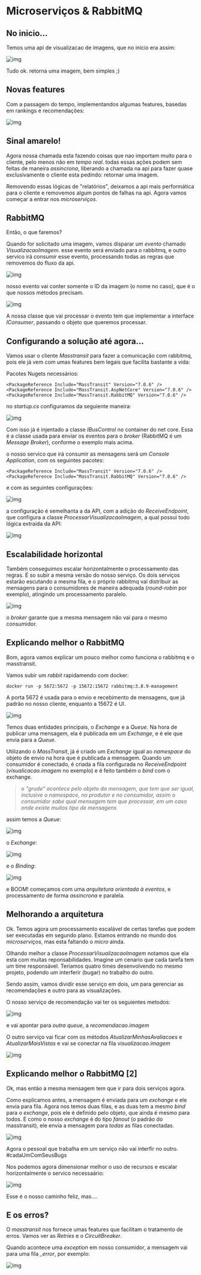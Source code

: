 # Microserviços & RabbitMQ

## No inicio...

Temos uma api de visualizacao de imagens, que no início era assim:

![img](./imagens/buscar-imagem-01.PNG)

Tudo ok. retorna uma imagem, bem simples ;)

## Novas features

Com a passagem do tempo, implementandos algumas features, basedas em rankings e recomendações:

![img](./imagens/buscar-imagem-02.PNG)

## Sinal amarelo!

Agora nossa chamada esta fazendo coisas que nao importam muito para o cliente, pelo menos não em *tempo real*. todas essas ações podem sem feitas de maneira *assincrona*, liberando a chamada na api para fazer quase exclusivamente o cliente esta pedindo: retornar uma imagem.

Removendo essas lógicas de "relatórios", deixamos a api mais performática para o cliente e removemos algum pontos de falhas na api. Agora vamos começar a entrar nos *microserviços*.

## RabbitMQ

Então, o que faremos?

Quando for solicitado uma imagem, vamos disparar um *evento* chamado *VisualizacaoImagem*. esse evento será enviado para o rabbitmq, e outro servico irá *consumir* esse evento, processando todas as regras que removemos do fluxo da api.

![img](./imagens/buscar-imagem-03.PNG)

nosso evento vai conter somente o ID da imagem (o nome no caso), que é o que nossos métodos precisam.

![img](./imagens/arq-01.png)

A nossa classe que vai processar o evento tem que implementar a interface *IConsumer*, passando o objeto que queremos processar.

## Configurando a solução até agora...

Vamos usar o cliente *Masstransit* para fazer a comunicação com rabbitmq, pois ele já vem com umas features bem legais que facilita bastante a vida:

Pacotes Nugets necessários:

```
<PackageReference Include="MassTransit" Version="7.0.6" />
<PackageReference Include="MassTransit.AspNetCore" Version="7.0.6" />
<PackageReference Include="MassTransit.RabbitMQ" Version="7.0.6" />
```

no *startup.cs* configuramos da seguiente maneira:

![img](./imagens/configuracao-01.PNG)

Com isso já é injentado a classe *IBusControl* no container do net core. Essa é a classe usada para enviar os eventos para o *broker* (RabbitMQ é um *Message Broker*), conforme o exemplo mais acima.

o nosso servico que irá consumir as mensagens será um *Console Application*, com os seguintes pacotes:

```
<PackageReference Include="MassTransit" Version="7.0.6" />
<PackageReference Include="MassTransit.RabbitMQ" Version="7.0.6" />
```

e com as seguintes configurações:

![img](./imagens/servico-01.PNG)

a configuração é semelhanta a da API, com a adição do *ReceiveEndpoint*, que configura a classe *ProcessarVisualizacaoImagem*, a qual possui todo lógica extraida da API:

![img](./imagens/servico-02.PNG)

## Escalabilidade horizontal

Também conseguimos escalar horizontalmente o processamento das regras. É so subir a mesma versão do nosso serviço.
Os dois serviços estarão escutando a mesma fila, e o próprio rabbitmq vai distribuir as mensagens para o consumidores de maneira adequada (*round-robin* por exemplo), atingindo um processamento paralelo.

![img](./imagens/arq-02.png)

o *broker* garante que a mesma mensagem não vai para o mesmo consumidor.

## Explicando melhor o RabbitMQ

Bom, agora vamos explicar um pouco melhor como funciona o rabbitmq e o masstransit.

Vamos subir um *rabbit* rapidamendo com docker:
```
docker run -p 5672:5672 -p 15672:15672 rabbitmq:3.8.9-management
```

A porta 5672 é usada para o envio e recebimento de mensagens, que já padrão no nosso cliente, enquanto a 15672 é UI.

![img](./imagens/rabbitmq-02.PNG)

Temos duas entidades principais, o *Exchange* e a *Queue*. Na hora de publicar uma mensagem, ela é publicada em um *Exchange*, e é ele que envia para a *Queue*.

Utilizando o *MassTransit*, já é criado um *Exchange* igual ao *namespace* do objeto de envio na hora que é publicada a mensagem. Quando um consumidor é conectado, é criada a fila configurada no *ReceiveEndpoint* (*visualicacao.imagem* no exemplo) e é feito também o *bind* com o exchange.

> _*o "grude" acontece pelo objeto da mensagem, que tem que ser igual, inclusive o namespace, no produtor e no consumidor, assim o consumidor sabe qual mensagem tem que processar, em um caso onde existe muitos tipo de mensagens*_

assim temos a *Queue*:

![img](./imagens/rabbit_queue.PNG)


o *Exchange*:

![img](./imagens/rabbit_exchange.PNG)


e o *Binding*:

![img](./imagens/rabbit_bind.PNG)

 e BOOM! começamos com uma *arquitetura orientada à eventos*, e processamento de forma *assincrona* e paralela. 

## Melhorando a arquitetura

Ok. Temos agora um processamento escalável de certas tarefas que podem ser executadas em segundo plano. Estamos entrando no mundo dos *microserviços*, mas esta faltando o *micro* ainda.

Olhando melhor a classe *ProcessarVisualizacaoImagem* notamos que ela esta com muitas reponsabilidades. Imagine um cenario que cada tarefa tem um time responsável. Teriamos quatro times desenvolvendo no mesmo projeto, podendo um interferir (bugar) no trabalho do outro.

Sendo assim, vamos dividir esse serviço em dois, um para gerenciar as recomendações e outro para as visualizações.

O nosso serviço de recomendação vai ter os seguientes metodos:

![img](./imagens/servico-processamento-01.PNG)

e vai apontar para *outra queue*, a *recomendacao.imagem* 

O outro serviço vai ficar com os métodos *AtualizarMinhasAvaliacoes* e *AtualizarMaisVistas* e vai se conectar na fila *visualizacao.imagem*

![img](./imagens/rabbitmq-03.PNG)

## Explicando melhor o RabbitMQ [2]

Ok, mas então a mesma mensagem tem que ir para dois serviços agora. 

Como explicamos antes, a mensagem é enviada para um *exchange* e ele envia para fila. Agora nos temos duas filas, e as duas tem a mesmo *bind* para o *exchange*, pois ele é definido pelo objeto, que ainda é mesmo para todos. E como o nosso *exchange* é do tipo *fanout* (o padrão do masstransit), ele envia a mensagem para *todas* as filas conectadas. 

![img](./imagens/arq-03.png)

Agora o pessoal que trabalha em um serviço não vai interfir no outro. #cadaUmComSeusBugs

Nos podemos agora dimensionar melhor o uso de recursos e escalar horizontalmente o servico necessaário:

![img](./imagens/arq-04.png)

Esse é o nosso caminho feliz, mas....

## E os erros?

O *masstransit* nos fornece umas features que facilitam o tratamento de erros. Vamos ver as *Retries* e o *CircuitBreaker*.

Quando acontece uma *exception* em nosso consumidor, a mensagem vai para uma fila *_error*, por exemplo:

![img](./imagens/rabbitmq-04.PNG)

